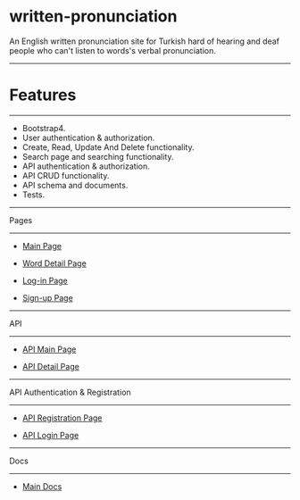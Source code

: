 # written-pronunciation
An English written pronunciation site for Turkish hard of hearing and deaf people who can't listen to words's verbal pronunciation.

***
# **Features**
***

- Bootstrap4.
- User authentication & authorization.
- Create, Read, Update And Delete functionality.
- Search page and searching functionality.
- API authentication & authorization.
- API CRUD functionality.
- API schema and documents.
- Tests.

***
Pages
***

- [Main Page](https://pronunciationksenofanex.herokuapp.com/)

- [Word Detail Page](https://pronunciationksenofanex.herokuapp.com/1/) 

- [Log-in Page](https://pronunciationksenofanex.herokuapp.com/users/login/)

- [Sign-up Page](https://pronunciationksenofanex.herokuapp.com/users/signup/) 

***
API
***

- [API Main Page](https://pronunciationksenofanex.herokuapp.com/api/v1/)

- [API Detail Page](https://pronunciationksenofanex.herokuapp.com/api/v1/1/) 

***
API Authentication & Registration
***

- [API Registration Page](https://pronunciationksenofanex.herokuapp.com/api/v1/rest-auth/registration/) 

- [API Login Page](https://pronunciationksenofanex.herokuapp.com/api-auth/login/?next=/api/v1/) 

***
Docs
***

- [Main Docs]( https://pronunciationksenofanex.herokuapp.com/docs/) 
